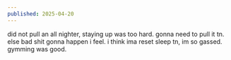 ```yaml
---
published: 2025-04-20
---
```


did not pull an all nighter, staying up was too hard. gonna need to pull it tn. else bad shit gonna happen i feel. i think ima reset sleep tn, im so gassed. gymming was good.